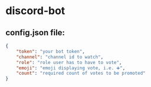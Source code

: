 # discord-bot

## config.json file:
```json
{
    "token": "your bot token",
    "channel": "channel id to watch", 
    "role": "role user has to have to vote",
    "emoji": "emoji displaying vote, i.e. ➕",
    "count": "required count of votes to be promoted"
}
```